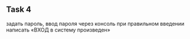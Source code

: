 <h2>Task 4</h2>
задать пароль, ввод пароля через консоль при правильном введении написать «ВХОД в систему произведен»